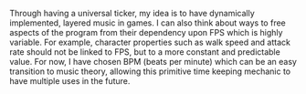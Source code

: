 Through having a universal ticker, my idea is to have dynamically implemented, layered music in games. 
I can also think about ways to free aspects of the program from their dependency upon FPS which is highly variable. For example, character properties such as walk speed and attack rate should not be linked to FPS, but to a more constant and predictable value. For now, I have chosen BPM (beats per minute) which can be an easy transition to music theory, allowing this primitive time keeping mechanic to have multiple uses in the future.
